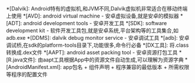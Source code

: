*[Dalvik]: Android特有的虚拟机,和JVM不同,Dalvik虚拟机非常适合在移动终端上使用
*[AVD]: android virtual machine - 安卓虚拟设备,就是安卓的模拟器
*[ADT]: android development tools - 安卓开发工具
*[SDK]:	software development kit - 软件开发工具包,就是安卓系统,平台架构等的工具集合,如adb.exe
*[DDMS]: dalvik debug monitor service - 安卓调试工具
*[adb]:	安卓调试桥,在sdk的platform-tools目录下,功能很多,命令行必备
*[DX工具]: 将.class转换成.dex文件
*[AAPT]: android asset packing tool - 安卓资源打包工具
*[R.java文件]: 由aapt工具根据App中的资源文件自动生成,可以理解为资源字典
*[AndroidManifest.xml]: app包名 + 组件声明 + 程序兼容的最低版本 + 所需权限等程序的配置文件


